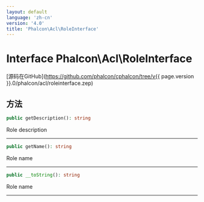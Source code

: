 ```yaml
---
layout: default
language: 'zh-cn'
version: '4.0'
title: 'Phalcon\Acl\RoleInterface'
---
```

# Interface **Phalcon\Acl\RoleInterface**

[源码在GitHub](https://github.com/phalcon/cphalcon/tree/v{{ page.version }}.0/phalcon/acl/roleinterface.zep)

## 方法

```php
public getDescription(): string
```

Role description

* * *

```php
public getName(): string
```

Role name

* * *

```php
public __toString(): string
```

Role name

* * *